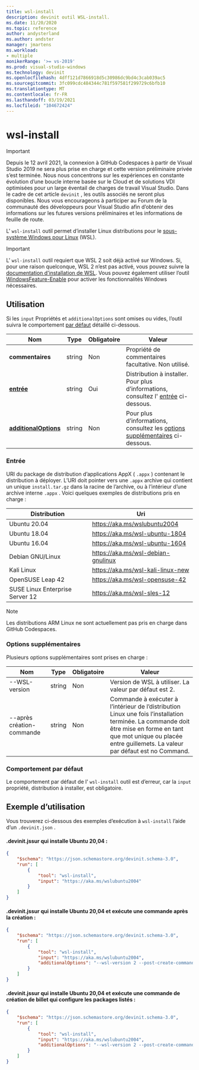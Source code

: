 ```yaml
---
title: wsl-install
description: devinit outil WSL-install.
ms.date: 11/20/2020
ms.topic: reference
author: andysterland
ms.author: andster
manager: jmartens
ms.workload:
- multiple
monikerRange: '>= vs-2019'
ms.prod: visual-studio-windows
ms.technology: devinit
ms.openlocfilehash: 4dff121d7866918d5c30986dc9bd4c3cab039ac5
ms.sourcegitcommit: 3fc099cdc484344c781f597581f299729c6bfb10
ms.translationtype: MT
ms.contentlocale: fr-FR
ms.lasthandoff: 03/19/2021
ms.locfileid: "104672424"
---
```

# <a name="wsl-install"></a>wsl-install

> [!IMPORTANT]
> Depuis le 12 avril 2021, la connexion à GitHub Codespaces à partir de Visual Studio 2019 ne sera plus prise en charge et cette version préliminaire privée s’est terminée. Nous nous concentrons sur les expériences en constante évolution d’une boucle interne basée sur le Cloud et de solutions VDI optimisées pour un large éventail de charges de travail Visual Studio. Dans le cadre de cet article `devinit` , les outils associés ne seront plus disponibles. Nous vous encourageons à participer au Forum de la communauté des développeurs pour Visual Studio afin d’obtenir des informations sur les futures versions préliminaires et les informations de feuille de route.

L' `wsl-install` outil permet d’installer Linux distributions pour le [sous-système Windows pour Linux](/windows/wsl/) (WSL).

> [!IMPORTANT]
> L' `wsl-install` outil requiert que WSL 2 soit déjà activé sur Windows. Si, pour une raison quelconque, WSL 2 n’est pas activé, vous pouvez suivre la [documentation d’installation de WSL](https://docs.microsoft.com/windows/wsl/install-win10). Vous pouvez également utiliser l’outil [WindowsFeature-Enable](tool-windowsfeature-enable.md) pour activer les fonctionnalités Windows nécessaires.

## <a name="usage"></a>Utilisation

Si les `input` Propriétés et `additionalOptions` sont omises ou vides, l’outil suivra le comportement [par défaut](#default-behavior) détaillé ci-dessous.

| Nom                                             | Type   | Obligatoire | Valeur                                                             |
|--------------------------------------------------|--------|----------|-------------------------------------------------------------------|
| **commentaires**                                     | string | Non       | Propriété de commentaires facultative. Non utilisé.                             |
| [**entrée**](#input)                              | string | Oui      | Distribution à installer. Pour plus d’informations, consultez l' [entrée](#input) ci-dessous.     |
| [**additionalOptions**](#additional-options)     | string | Non       | Pour plus d’informations, consultez les [options supplémentaires](#additional-options) ci-dessous.  |

### <a name="input"></a>Entrée

URI du package de distribution d’applications AppX ( `.appx` ) contenant le distribution à déployer. L’URI doit pointer vers une `.appx` archive qui contient un unique `install.tar.gz` dans la racine de l’archive, ou à l’intérieur d’une archive interne `.appx` . Voici quelques exemples de distributions pris en charge :

| Distribution                          | Uri                                                           |
|---------------------------------|---------------------------------------------------------------|
| Ubuntu 20.04                    | https://aka.ms/wslubuntu2004                                  |
| Ubuntu 18.04                    | https://aka.ms/wsl-ubuntu-1804                                |
| Ubuntu 16.04                    | https://aka.ms/wsl-ubuntu-1604                                |
| Debian GNU/Linux                | https://aka.ms/wsl-debian-gnulinux                            |
| Kali Linux                      | https://aka.ms/wsl-kali-linux-new                             |
| OpenSUSE Leap 42                | https://aka.ms/wsl-opensuse-42                                |
| SUSE Linux Enterprise Server 12 | https://aka.ms/wsl-sles-12                                    |

> [!NOTE]
> Les distributions ARM Linux ne sont actuellement pas pris en charge dans GitHub Codespaces.

### <a name="additional-options"></a>Options supplémentaires

Plusieurs options supplémentaires sont prises en charge :

| Nom                      | Type      | Obligatoire | Valeur                                                                                                                                                                                    |
|---------------------------|-----------|----------|------------------------------------------------------------------------------------------------------------------------------------------------------------------------------------------|
| --WSL-version             | string    | Non       | Version de WSL à utiliser. La valeur par défaut est 2.                                                                                                                                  |
| --après création-commande     | string    | Non       | Commande à exécuter à l’intérieur de l’distribution Linux une fois l’installation terminée. La commande doit être mise en forme en tant que mot unique ou placée entre guillemets. La valeur par défaut est no Command.  |

### <a name="default-behavior"></a>Comportement par défaut

Le comportement par défaut de l' `wsl-install` outil est d’erreur, car la `input` propriété, distribution à installer, est obligatoire.

## <a name="example-usage"></a>Exemple d’utilisation
Vous trouverez ci-dessous des exemples d’exécution à `wsl-install` l’aide d’un `.devinit.json` .

#### <a name="devinitjson-that-will-install-ubuntu-2004"></a>.devinit.jssur qui installe Ubuntu 20,04 :
```json
{
    "$schema": "https://json.schemastore.org/devinit.schema-3.0",
    "run": [
        {
            "tool": "wsl-install",
            "input": "https://aka.ms/wslubuntu2004"
        }
    ]
}
```

#### <a name="devinitjson-that-will-install-ubuntu-2004-and-perform-a-post-create-command"></a>.devinit.jssur qui installe Ubuntu 20,04 et exécute une commande après la création :
```json
{
    "$schema": "https://json.schemastore.org/devinit.schema-3.0",
    "run": [
        {
            "tool": "wsl-install",
            "input": "https://aka.ms/wslubuntu2004",
            "additionalOptions": "--wsl-version 2 --post-create-command 'echo Hello from Ubuntu!'"
        }
    ]
}
```

#### <a name="devinitjson-that-will-install-ubuntu-2004-and-perform-a-post-create-command-that-configures-the-packages-listed"></a>.devinit.jssur qui installe Ubuntu 20,04 et exécute une commande de création de billet qui configure les packages listés :
```json
{
    "$schema": "https://json.schemastore.org/devinit.schema-3.0",
    "run": [
        {
            "tool": "wsl-install",
            "input": "https://aka.ms/wslubuntu2004",
            "additionalOptions": "--wsl-version 2 --post-create-command 'apt-get update && apt-get install g++ gcc g++-9 gcc-9 cmake gdb ninja-build zip rsync -y'"
        }
    ]
}
```
